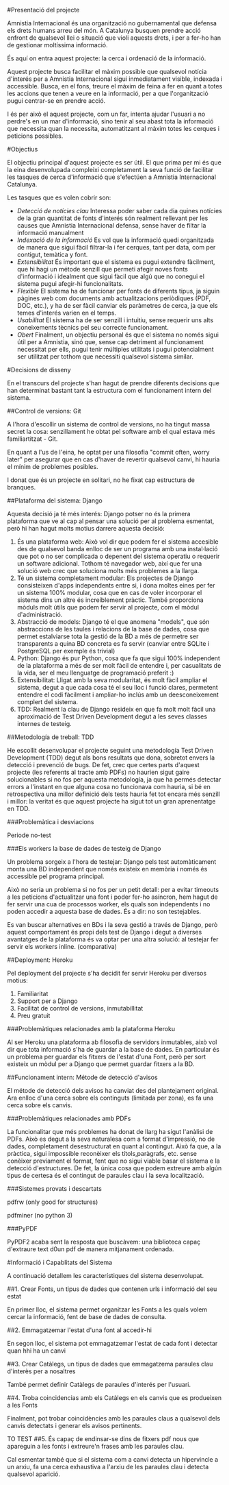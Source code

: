 #Presentació del projecte


Amnistia Internacional és una organització no gubernamental que defensa els drets humans arreu del món. A Catalunya busquen prendre acció enfront de qualsevol llei o situació que violi aquests drets, i per a fer-ho han de gestionar moltíssima informació.

És aquí on entra aquest projecte: la cerca i ordenació de la informació.

Aquest projecte busca facilitar el màxim possible que qualsevol notícia d'interés per a Amnistia Internacional sigui inmediatament visible, indexada i accessible. Busca, en el fons, treure el màxim de feina a fer en quant a totes les accions que tenen a veure en la informació, per a que l'organització pugui centrar-se en prendre acció.

I és per això el aquest projecte, com un far, intenta ajudar l'usuari a no perdre's en un mar d'informació, sino tenir al seu abast tota la informació que necessita quan la necessita, automatitzant al màxim totes les cerques i peticions possibles.


#Objectius

El objectiu principal d'aquest projecte es ser útil. El que prima per mi és que la eina desenvolupada compleixi completament la seva funció de facilitar les tasques de cerca d'informació que s'efectúen a Amnistia Internacional Catalunya.

Les tasques que es volen cobrir son:

-   *Detecció de notícies clau* Interessa poder saber cada dia quines notícies de la gran quantitat de fonts d'interés són realment rellevant per les causes que Amnistia Internacional defensa, sense haver de filtar la informació manualment
-   *Indexació de la informació* Es vol que la informació quedi organitzada de manera que sigui fàcil filtrar-la i fer cerques, tant per data, com per contigut, temàtica y font.
-   *Extensibilitat* És important que el sistema es pugui extendre fàcilment, que hi hagi un métode senzill que permeti afegir noves fonts d'informació i idealment que sigui fàcil que algú que no conegui el sistema pugui afegir-hi funcionalitats.
-   *Flexible* El sistema ha de funcionar per fonts de diferents tipus, ja siguin pàgines web com documents amb actualitzacions periòdiques (PDF, DOC, etc.), y ha de ser fàcil canviar els paràmetres de cerca, ja que els temes d'interés varien en el temps.
-   *Usabilitat* El sistema ha de ser senzill i intuitiu, sense requerir uns alts coneixements tècnics pel seu correcte funcionament.
-   *Obert* Finalment, un objectiu personal és que el sistema no només sigui útil per a Amnistia, sinó que, sense cap detriment al funcionament necessitat per ells, pugui tenir múltiples utilitats i pugui potencialment ser utilitzat per tothom que necessiti qualsevol sistema similar.


#Decisions de disseny

En el transcurs del projecte s'han hagut de prendre diferents decisions que han determinat bastant tant la estructura com el funcionament intern del sistema.

##Control de versions: Git

A l'hora d'escollir un sistema de control de versions, no ha tingut massa secret la cosa: senzillament he obtat pel software amb el qual estava més familiartitzat - Git.

En quant a l'us de l'eina, he optat per una filosofia "commit often, worry later" per asegurar que en cas d'haver de revertir qualsevol canvi, hi hauria el mínim de problemes posibles.

I donat que és un projecte en solitari, no he fixat cap estructura de branques.

##Plataforma del sistema: Django

Aquesta decisió ja té més interés: Django potser no és la primera plataforma que ve al cap al pensar una solució per al problema esmentat, però hi han hagut molts motius darrere aquesta decisió:

1.  És una plataforma web: Això vol dir que podem fer el sistema accesible des de qualsevol banda enlloc de ser un programa amb una instal·lació que pot o no ser complicada o depenent del sistema operatiu o requerir un software adicional. Tothom té navegador web, així que fer una solució web crec que soluciona molts més problemes a la llarga.
2.  Té un sistema completament modular: Els projectes de Django consisteixen d'apps independents entre si, i dona moltes eines per fer un sistema 100% modular, cosa que en cas de voler incorporar el sistema dins un altre és increíblement pràctic. També proporciona mòduls molt útils que podem fer servir al projecte, com el mòdul d'administració.
3.  Abstracció de models: Django té el que anomena "models", que són abstraccions de les taules i relacions de la base de dades, cosa que permet estalviarse tota la gestió de la BD a més de permetre ser transparents a quina BD concreta es fa servir (canviar entre SQLite i PostgreSQL per exemple és trivial)
4.  Python: Django és pur Python, cosa que fa que sigui 100% independent de la plataforma a més de ser molt fàcil de entendre i, per casualitats de la vida, ser el meu llenguatge de programació preferit :)
5.  Extensibilitat: Lligat amb la seva modularitat, és molt fàcil ampliar el sistema, degut a que cada cosa té el seu lloc i funció clares, permetent entendre el codi fàcilment i ampliar-ho inclús amb un deesconeixement complert del sistema.
6.  TDD: Realment la clau de Django resideix en que fa molt molt fàcil una aproximació de Test Driven Development degut a les seves classes internes de testeig.

##Metodología de treball: TDD

He escollit desenvolupar el projecte seguint una metodología Test Driven Development (TDD) degut als bons resultats que dona, sobretot envers la detecció i prevenció de bugs. De fet, crec que certes parts d'aquest projecte (les referents al tracte amb PDFs) no haurien sigut gaire solucionables si no fos per aquesta metodología, ja que ha permés detectar errors a l'instant en que alguna cosa no funcionava com hauria, si bé en retrospectiva una millor definició dels tests hauria fet tot encara més senzill i millor: la veritat és que aquest projecte ha sigut tot un gran aprenentatge en TDD.

###Problemàtica i desviacions

Periode no-test

###Els workers la base de dades de testeig de Django

Un problema sorgeix a l'hora de testejar: Django pels test automàticament monta una BD independent que només existeix en memòria i només és accessible pel programa principal.

Això no seria un problema si no fos per un petit detall: per a evitar timeouts a les peticions d'actualitzar una font i poder fer-ho asíncron, hem hagut de fer servir una cua de processos worker, els quals son independents i no poden accedir a aquesta base de dades. És a dir: no son testejables.

Es van buscar alternatives en BDs i la seva gestió a través de Django, però aquest comportament és propi dels test de Django i degut a diverses avantatges de la plataforma és va optar per una altra solució: al testejar fer servir els workers inline. (comparativa)


##Deployment: Heroku

Pel deployment del projecte s'ha decidit fer servir Heroku per diversos motius:

1.  Familiaritat
2.  Support per a Django
3.  Facilitat de control de versions, inmutabillitat
4.  Preu gratuit

###Problemàtiques relacionades amb la plataforma Heroku

Al ser Heroku una plataforma ab filosofia de servidors inmutables, això vol dir que tota informació s'ha de guardar a la base de dades. En particular és un problema per guardar els fitxers de l'estat d'una Font, però per sort existeix un mòdul per a Django que permet guardar fitxers a la BD.

##Funcionament intern: Métode de detecció d'avisos

El métode de detecció dels avisos ha canviat des del plantejament original. Ara enlloc d'una cerca sobre els continguts (limitada per zona), es fa una cerca sobre els canvis.

###Problemàtiques relacionades amb PDFs

La funcionalitar que més problemes ha donat de llarg ha sigut l'anàlisi de PDFs. Això es degut a la seva naturalesa com a format d'impressió, no de dades, completament desestructurat en quant al contingut. Això fa que, a la pràctica, sigui impossible reconèixer els títols,paràgrafs, etc. sense conèixer previament el format, fent que no sigui viable basar el sistema e la detecció d'estructures. De fet, la única cosa que podem extreure amb algún tipus de certesa és el contingut de paraules clau i la seva localització.

###Sistemes provats i descartats

pdfrw (only good for structures)

pdfminer (no python 3)

###PyPDF

PyPDF2 acaba sent la resposta que buscàvem: una biblioteca capaç d'extraure text d0un pdf de manera mitjanament ordenada.


#Informació i Capablitats del Sistema

A continuació detallem les característiques del sistema desenvolupat.

##1. Crear Fonts, un tipus de dades que contenen urls i informació del seu estat

En primer lloc, el sistema permet organitzar les Fonts a les quals volem cercar la informació, fent de base de dades de consulta.

##2. Emmagatzemar l'estat d'una font al accedir-hi

En segon lloc, el sistema pot emmagatzemar l'estat de cada font i detectar quan hhi ha un canvi

##3. Crear Catàlegs, un tipus de dades que emmagatzema paraules clau d'interès per a nosaltres

També permet definir Catàlegs de paraules d'interés per l'usuari.

##4. Troba coincidencias amb els Catàlegs en els canvis que es produeixen a les Fonts

Finalment, pot trobar coincidències amb les paraules claus a qualsevol dels canvis detectats i generar els avisos pertinents.


TO TEST
##5. És capaç de endinsar-se dins de fitxers pdf nous que apareguin a les fonts i extreure'n frases amb les paraules clau.

Cal esmentar també que si el sistema com a canvi detecta un hipervincle a un arxiu, fa una cerca exhaustiva a l'arxiu de les paraules clau i detecta qualsevol aparició.

